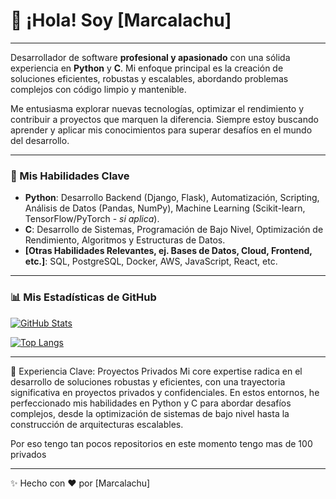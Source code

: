 # 👋 ¡Hola! Soy [Marcalachu]

---

Desarrollador de software **profesional y apasionado** con una sólida experiencia en **Python** y **C**. Mi enfoque principal es la creación de soluciones eficientes, robustas y escalables, abordando problemas complejos con código limpio y mantenible.

Me entusiasma explorar nuevas tecnologías, optimizar el rendimiento y contribuir a proyectos que marquen la diferencia. Siempre estoy buscando aprender y aplicar mis conocimientos para superar desafíos en el mundo del desarrollo.

---

### 🚀 Mis Habilidades Clave

* **Python**: Desarrollo Backend (Django, Flask), Automatización, Scripting, Análisis de Datos (Pandas, NumPy), Machine Learning (Scikit-learn, TensorFlow/PyTorch - *si aplica*).
* **C**: Desarrollo de Sistemas, Programación de Bajo Nivel, Optimización de Rendimiento, Algoritmos y Estructuras de Datos.
* **[Otras Habilidades Relevantes, ej. Bases de Datos, Cloud, Frontend, etc.]**: SQL, PostgreSQL, Docker, AWS, JavaScript, React, etc.

---

### 📊 Mis Estadísticas de GitHub

[![GitHub Stats](https://github-readme-stats.vercel.app/api?username=[Marcalachu]&show_icons=true&theme=radical)](https://github.com/[Marcalachu])

[![Top Langs](https://github-readme-stats.vercel.app/api/top-langs/?username=[Marcalachu]&layout=compact&theme=radical)](https://github.com/[Marcalachu])

---
💼 Experiencia Clave: Proyectos Privados
Mi core expertise radica en el desarrollo de soluciones robustas y eficientes, con una trayectoria significativa en proyectos privados y confidenciales. En estos entornos, he perfeccionado mis habilidades en Python y C para abordar desafíos complejos, desde la optimización de sistemas de bajo nivel hasta la construcción de arquitecturas escalables.

Por eso tengo tan pocos repositorios en este momento tengo mas de 100 privados


---

✨ Hecho con ❤️ por [Marcalachu]
